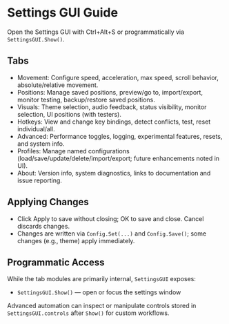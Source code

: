 # Settings GUI Guide

Open the Settings GUI with Ctrl+Alt+S or programmatically via `SettingsGUI.Show()`.

## Tabs
- Movement: Configure speed, acceleration, max speed, scroll behavior, absolute/relative movement.
- Positions: Manage saved positions, preview/go to, import/export, monitor testing, backup/restore saved positions.
- Visuals: Theme selection, audio feedback, status visibility, monitor selection, UI positions (with testers).
- Hotkeys: View and change key bindings, detect conflicts, test, reset individual/all.
- Advanced: Performance toggles, logging, experimental features, resets, and system info.
- Profiles: Manage named configurations (load/save/update/delete/import/export; future enhancements noted in UI).
- About: Version info, system diagnostics, links to documentation and issue reporting.

## Applying Changes
- Click Apply to save without closing; OK to save and close. Cancel discards changes.
- Changes are written via `Config.Set(...)` and `Config.Save()`; some changes (e.g., theme) apply immediately.

## Programmatic Access
While the tab modules are primarily internal, `SettingsGUI` exposes:
- `SettingsGUI.Show()` — open or focus the settings window

Advanced automation can inspect or manipulate controls stored in `SettingsGUI.controls` after `Show()` for custom workflows.